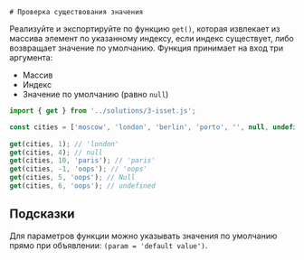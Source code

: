     # Проверка существования значения

Реализуйте и экспортируйте по функцию `get()`, которая извлекает из массива элемент по указанному индексу, если индекс существует, либо возвращает значение по умолчанию. Функция принимает на вход три аргумента:

- Массив
- Индекс
- Значение по умолчанию (равно `null`)

```js
import { get } from '../solutions/3-isset.js';

const cities = ['moscow', 'london', 'berlin', 'porto', '', null, undefined];
 
get(cities, 1); // 'london'
get(cities, 4); // null
get(cities, 10, 'paris'); // 'paris'
get(cities, -1, 'oops'); // 'oops'
get(cities, 5, 'oops'); // Null
get(cities, 6, 'oops'); // undefined
```

## Подсказки

Для параметров функции можно указывать значения по умолчанию прямо при объявлении: `(param = 'default value')`.
